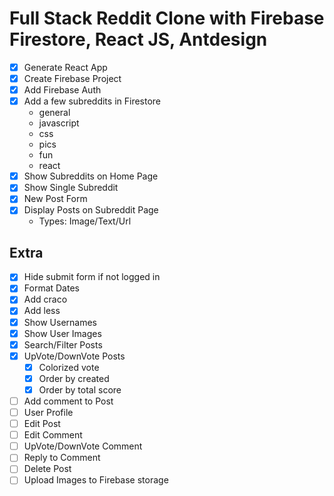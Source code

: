 # Full Stack Reddit Clone with Firebase Firestore, React JS, Antdesign

- [x] Generate React App
- [x] Create Firebase Project
- [x] Add Firebase Auth
- [x] Add a few subreddits in Firestore
  - general
  - javascript
  - css
  - pics
  - fun
  - react
- [x] Show Subreddits on Home Page
- [x] Show Single Subreddit
- [x] New Post Form
- [x] Display Posts on Subreddit Page
  - Types: Image/Text/Url

## Extra

- [x] Hide submit form if not logged in
- [x] Format Dates
- [x] Add craco
- [x] Add less
- [x] Show Usernames
- [x] Show User Images
- [x] Search/Filter Posts
- [x] UpVote/DownVote Posts
  - [x] Colorized vote
  - [x] Order by created
  - [x] Order by total score
- [ ] Add comment to Post
- [ ] User Profile
- [ ] Edit Post
- [ ] Edit Comment
- [ ] UpVote/DownVote Comment
- [ ] Reply to Comment
- [ ] Delete Post
- [ ] Upload Images to Firebase storage

